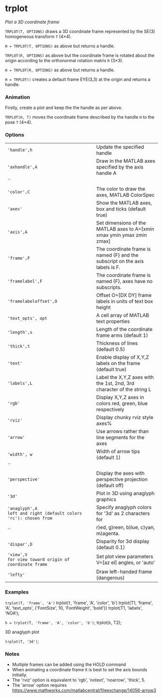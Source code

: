 ---
---
# trplot
_Plot a 3D coordinate frame_


```TRPLOT(T, OPTIONS)``` draws a 3D coordinate frame represented by the SE(3) homogeneous
transform `T` (4&times;4).


```H = TRPLOT(T, OPTIONS)``` as above but returns a handle.


```TRPLOT(R, OPTIONS)``` as above but the coordinate frame is rotated about the
origin according to the orthonormal rotation matrix `R` (3&times;3).


```H = TRPLOT(R, OPTIONS)``` as above but returns a handle.


```H = TRPLOT()``` creates a default frame EYE(3,3) at the origin and returns a
handle.
### Animation


Firstly, create a plot and keep the the handle as per above.


```TRPLOT(H, T)``` moves the coordinate frame described by the handle `H` to
the pose `T` (4&times;4).
### Options
| | |
|---|---|
| `'handle',h` | Update the specified handle |
| `'axhandle',A` | Draw in the MATLAB axes specified by the axis handle A |
| `` |  |
| `'color',C` | The color to draw the axes, MATLAB ColorSpec |
| `'axes'` | Show the MATLAB axes, box and ticks (default true) |
| `'axis',A` | Set dimensions of the MATLAB axes to A=[xmin xmax ymin ymax zmin zmax] |
| `'frame',F` | The coordinate frame is named {F} and the subscript on the axis labels is F. |
| `'framelabel',F` | The coordinate frame is named {F}, axes have no subscripts. |
| `'framelabeloffset',O` | Offset O=[DX DY] frame labels in units of text box height |
| `'text_opts', opt` | A cell array of MATLAB text properties |
| `'length',s` | Length of the coordinate frame arms (default 1) |
| `'thick',t` | Thickness of lines (default 0.5) |
| `'text'` | Enable display of X,Y,Z labels on the frame (default true) |
| `'labels',L` | Label the X,Y,Z axes with the 1st, 2nd, 3rd character of the string L |
| `'rgb'` | Display X,Y,Z axes in colors red, green, blue respectively |
| `'rviz'` | Display chunky rviz style axes% |
| `'arrow'` | Use arrows rather than line segments for the axes |
| `'width', w` | Width of arrow tips (default 1) |
| `` |  |
| `'perspective'` | Display the axes with perspective projection (default off) |
| `'3d'` | Plot in 3D using anaglyph graphics |
| `'anaglyph',A                         left and right (default colors 'rc'): chosen from` | Specify anaglyph colors for '3d' as 2 characters for |
| `` | r)ed, g)reen, b)lue, c)yan, m)agenta. |
| `'dispar',D` | Disparity for 3d display (default 0.1) |
| `'view',V                         for view toward origin of coordinate frame` | Set plot view parameters V=[az el] angles, or 'auto' |
| `'lefty'` | Draw left-handed frame (dangerous) |


### Examples


```trplot(T, 'frame', 'A')```
trplot(`T`, 'frame', 'A', 'color', 'b')
trplot(T1, 'frame', 'A', 'text_opts', {'FontSize', 10, 'FontWeight', 'bold'})
trplot(T1, 'labels', 'NOA');


```h = trplot(T, 'frame', 'A', 'color', 'b')```;
trplot(`h`, T2);


3D anaglyph plot


```trplot(T, '3d')```;
### Notes
* Multiple frames can be added using the HOLD command
* When animating a coordinate frame it is best to set the axis bounds initially.
* The 'rviz' option is equivalent to 'rgb', 'notext', 'noarrow',    'thick', 5.
* The 'arrow' option requires https://www.mathworks.com/matlabcentral/fileexchange/14056-arrow3

